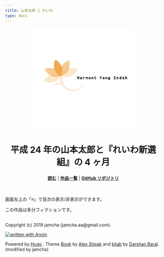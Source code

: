 ```yaml
---
title: 山本太郎 🐾 れいわ
type: docs
---
```


<div align="center"><img src="./hero.png" alt="top-image"></div>
<h1 align="center">平成 24 年の山本太郎と『れいわ新選組』の 4 ヶ月</h1>
<h3 align="center"><font color="gray"></font></h3>

<p align="center">
  <a href="https://jamcha-aa-harmoniyangindah.netlify.com/docs/00/"><b>読む</b></a> |
  <a href="https://jamcha-aa.github.io/About/"><b>作品一覧</b></a> |
  <a href="https://github.com/jamcha-aa/HarmoniYangIndah"><b>GitHub リポジトリ</b></a>
</p>

<br>  
<br>  
画面左上の「≡」で目次の表示/非表示ができます。  


この作品は多分フィクションです。

<br>
Copyright (c) 2019 jamcha (jamcha.aa@gmail.com).  

[![written with Annin](https://rawcdn.githack.com/jamcha-aa/Annin/58aae5ac65e3d2ebb682957b957d2336a80cabf2/assets/Annin.svg)](https://jamcha-aa.github.io/Annin)

Powered by [Hugo](https://gohugo.io/) . Theme [Book](https://themes.gohugo.io/hugo-book/) by [Alex Shpak](https://github.com/alex-shpak/) and [kitab](https://themes.gohugo.io/kitab/) by [Darshan Baral](https://www.darshanbaral.com/). (modified by jamcha)